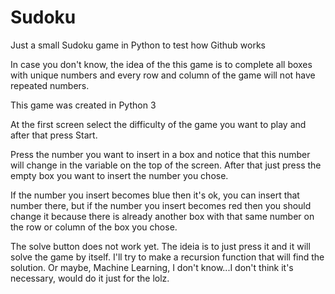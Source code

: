 # Sudoku
Just a small Sudoku game in Python to test how Github works

In case you don't know, the idea of the this game is to complete all boxes with unique numbers and every row and column of the game will not have repeated numbers.

This game was created in Python 3

At the first screen select the difficulty of the game you want to play and after that press Start.

Press the number you want to insert in a box and notice that this number will change in the variable on the top of the screen. After that just press the empty box you want to insert the number you chose.

If the number you insert becomes blue then it's ok, you can insert that number there, but if the number you insert becomes red then you should change it because there is already another box with that same number on the row or column of the box you chose.

The solve button does not work yet. The ideia is to just press it and it will solve the game by itself. I'll try to make a recursion function that will find the solution. Or maybe, Machine Learning, I don't know...I don't think it's necessary, would do it just for the lolz.
